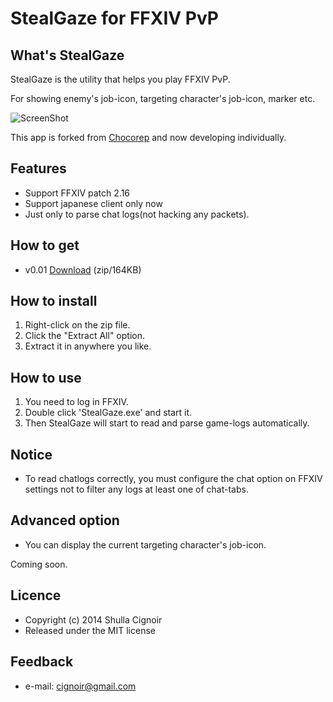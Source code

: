 StealGaze for FFXIV PvP
=========================
## What's StealGaze
StealGaze is the utility that helps you play FFXIV PvP.

For showing enemy's job-icon, targeting character's job-icon, marker etc.

![ScreenShot](https://dl.dropboxusercontent.com/u/40069781/StealGaze/ss1.png)

This app is forked from [Chocorep](https://github.com/chocopon/FinalFantasyXIV_ARR_Tools) and now developing individually.

## Features
* Support FFXIV patch 2.16
* Support japanese client only now
* Just only to parse chat logs(not hacking any packets).

## How to get
* v0.01 [Download](https://dl.dropboxusercontent.com/u/40069781/StealGaze/StealGaze0.01.zip) (zip/164KB)

## How to install
1. Right-click on the zip file.
2. Click the "Extract All" option.
3. Extract it in anywhere you like.

## How to use
1. You need to log in FFXIV.
2. Double click 'StealGaze.exe' and start it.
3. Then StealGaze will start to read and parse game-logs automatically.

## Notice
* To read chatlogs correctly, you must configure the chat option on FFXIV settings not to filter any logs at least one of chat-tabs.

## Advanced option
* You can display the current targeting character's job-icon.

Coming soon.

## Licence
* Copyright (c) 2014 Shulla Cignoir
* Released under the MIT license

## Feedback
* e-mail: cignoir@gmail.com
